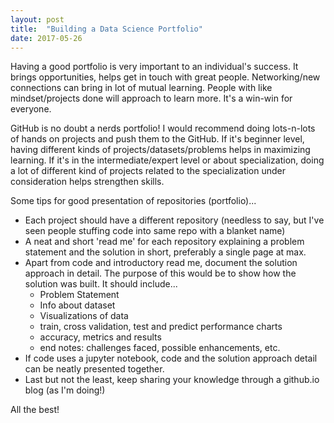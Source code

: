 ```yaml
---
layout: post
title:  "Building a Data Science Portfolio"
date: 2017-05-26
---
```


Having a good portfolio is very important to an individual's success. It brings opportunities, helps get in touch with great people. Networking/new connections can bring in lot of mutual learning. People with like mindset/projects done will approach to learn more. It's a win-win for everyone.

GitHub is no doubt a nerds portfolio! I would recommend doing lots-n-lots of hands on projects and push them to the GitHub. If it's beginner level, having different kinds of projects/datasets/problems helps in maximizing learning. If it's in the intermediate/expert level or about specialization, doing a lot of different kind of projects related to the specialization under consideration helps strengthen skills.

Some tips for good presentation of repositories (portfolio)...
* Each project should have a different repository (needless to say, but I've seen people stuffing code into same repo with a blanket name)
* A neat and short 'read me' for each repository explaining a problem statement and the solution in short, preferably a single page at max.
* Apart from code and introductory read me, document the solution approach in detail. The purpose of this would be to show how the solution was built. It should include...
    - Problem Statement
    - Info about dataset
    - Visualizations of data
    - train, cross validation, test and predict performance charts
    - accuracy, metrics and results
    - end notes: challenges faced, possible enhancements, etc.
* If code uses a jupyter notebook, code and the solution approach detail can be neatly presented together.
* Last but not the least, keep sharing your knowledge through a github.io blog (as I'm doing!)

All the best!